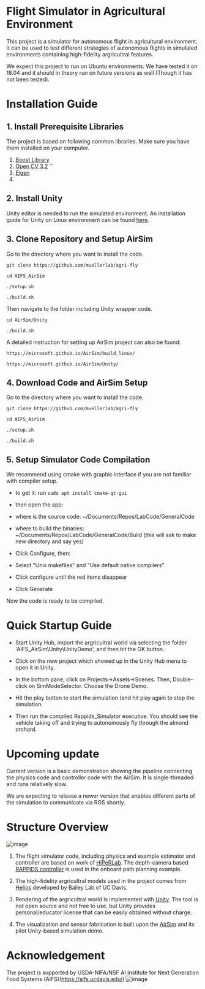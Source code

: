 # Flight Simulator in Agricultural Environment
This project is a simulator for autonomous flight in agricultural environment. 
It can be used to test different strategies of autonomous flights in simulated environments containing high-fidelity argricultral features. 

We expect this project to run on Ubuntu environments. We have tested it on 18.04 and it should in theory run on future versions as well (Though it has not been tested).

# Installation Guide

## 1. Install Prerequisite Libraries
The project is based on following common libraries. Make sure you have them installed on your computer. 
1. [Boost Library](https://www.boost.org/)
2. [Open CV 3.2](https://opencv.org/opencv-3-2/) ``
3. [Eigen](https://eigen.tuxfamily.org/index.php?title=Main_Page) 
4. 
## 2. Install Unity
Unity editor is needed to run the simulated environment. 
An installation guide for Unity on Linux environment can be found [here](https://docs.unity3d.com/Manual/GettingStartedInstallingHub.html).

## 3. Clone Repository and Setup AirSim
Go to the directory where you want to install the code.

`git clone https://github.com/muellerlab/agri-fly` 

`cd AIFS_AirSim`

`./setup.sh`

`./build.sh`

Then navigate to the folder including Unity wrapper code. 

`cd AirSim/Unity`

`./build.sh`

A detailed instruction for setting up AirSim project can also be found: 

`https://microsoft.github.io/AirSim/build_linux/`

`https://microsoft.github.io/AirSim/Unity/`

## 4. Download Code and AirSim Setup
Go to the directory where you want to install the code.

`git clone https://github.com/muellerlab/agri-fly` 

`cd AIFS_AirSim`

`./setup.sh`

`./build.sh`

## 5. Setup Simulator Code Compilation
We recommend using cmake with graphic interface if you are not familiar with compiler setup.

* to get it: run `sudo apt install cmake-qt-gui`

* then open the app:

* where is the source code: ~/Documents/Repos/LabCode/GeneralCode

* where to build the binaries: ~/Documents/Repos/LabCode/GeneralCode/Build (this will ask to make new directory and say yes)

* Click Configure, then: 

* Select "Unix makefiles" and "Use default native compilers" 

* Click configure until the red items disappear 

* Click Generate 

Now the code is ready to be compiled.

# Quick Startup Guide

* Start Unity Hub, import the argricultral world via selecting the folder 'AIFS_AirSim\Unity\UnityDemo', and then hit the OK button.

* Click on the new project which showed up in the Unity Hub menu to open it in Unity.

* In the bottom pane, click on Projects->Assets->Scenes. Then, Double-click on SimModeSelector. Choose the Drone Demo.

* Hit the play button to start the simulation (and hit play again to stop the simulation. 

* Then run the compiled Rappids_Simulator executive. You should see the vehicle taking off and trying to autonomously fly through the almond orchard.


# Upcoming update

Current version is a basic demonstration showing the pipeline connecting the physics code and controller code with the AirSim. It is single-threaded and runs relatively slow.

We are expecting to release a newer version that enables different parts of the simulation to communicate via ROS shortly. 


# Structure Overview
![image](https://user-images.githubusercontent.com/39609430/147999038-ac5ea2ee-9f68-4a50-ad56-389cf1e7840f.png)


1. The flight simulator code, including physics and example estimator and controller are based on work of [HiPeRLab](https://hiperlab.berkeley.edu/). The depth-camera based [RAPPIDS controller](https://hiperlab.berkeley.edu/wp-content/uploads/2020/11/2020_RectangularPyramid.pdf) is used in the onboard path planning example. 

2. The high-fidelity argricultral models used in the project comes from [Helios](https://baileylab.ucdavis.edu/software/helios/) developed by Bailey Lab of UC Davis.

3. Rendering of the argricultral world is implemented with [Unity](https://unity.com/). The tool is not open source and not free to use, but Unity provides personal/educator license that can be easily obtained without charge. 

4. The visualization and sensor fabrication is built upon the [AirSim](https://microsoft.github.io/AirSim/) and its pilot Unity-based simulation demo. 


# Acknowledgement
The project is supported by USDA-NIFA/NSF AI Institute for Next Generation Food Systems (AIFS)(https://aifs.ucdavis.edu/)
![image](https://user-images.githubusercontent.com/39609430/147998908-35fdf682-6ddc-4d3a-9b42-f0877b539d82.png)

